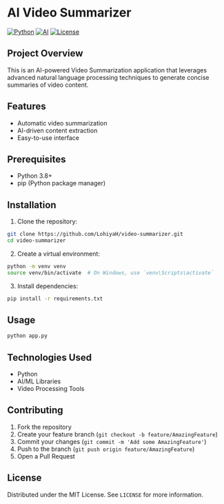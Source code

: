 # AI Video Summarizer

[![Python](https://img.shields.io/badge/Python-3.8%2B-blue.svg)](https://www.python.org/)
[![AI](https://img.shields.io/badge/AI-Powered-green.svg)](#)
[![License](https://img.shields.io/badge/License-MIT-yellow.svg)](#license)

## Project Overview
This is an AI-powered Video Summarization application that leverages advanced natural language processing techniques to generate concise summaries of video content.

## Features
- Automatic video summarization
- AI-driven content extraction
- Easy-to-use interface

## Prerequisites
- Python 3.8+
- pip (Python package manager)

## Installation

1. Clone the repository:
```bash
git clone https://github.com/LohiyaH/video-summarizer.git
cd video-summarizer
```

2. Create a virtual environment:
```bash
python -m venv venv
source venv/bin/activate  # On Windows, use `venv\Scripts\activate`
```

3. Install dependencies:
```bash
pip install -r requirements.txt
```

## Usage
```bash
python app.py
```

## Technologies Used
- Python
- AI/ML Libraries
- Video Processing Tools

## Contributing
1. Fork the repository
2. Create your feature branch (`git checkout -b feature/AmazingFeature`)
3. Commit your changes (`git commit -m 'Add some AmazingFeature'`)
4. Push to the branch (`git push origin feature/AmazingFeature`)
5. Open a Pull Request

## License
Distributed under the MIT License. See `LICENSE` for more information.
